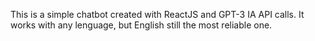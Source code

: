 This is a simple chatbot created with ReactJS and GPT-3 IA API calls. It works with any lenguage, but English still the most reliable one.